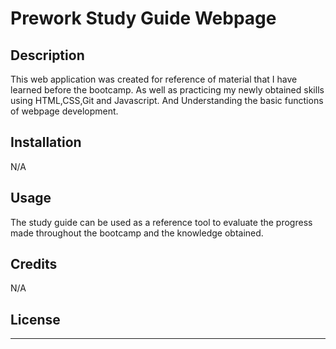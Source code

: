 # Prework Study Guide Webpage

## Description

 This web application was created for reference of material that I have learned before the bootcamp. 
 As well as practicing my newly obtained skills using HTML,CSS,Git and Javascript.
 And Understanding the basic functions of webpage development. 

## Installation
 N/A

## Usage
The study guide can be used as a reference tool to evaluate the progress made throughout the bootcamp and the knowledge obtained. 

## Credits
N/A

## License
---